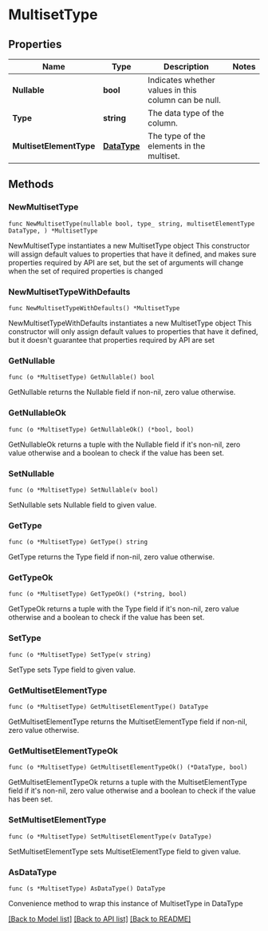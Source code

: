 # MultisetType

## Properties

Name | Type | Description | Notes
------------ | ------------- | ------------- | -------------
**Nullable** | **bool** | Indicates whether values in this column can be null. | 
**Type** | **string** | The data type of the column. | 
**MultisetElementType** | [**DataType**](DataType.md) | The type of the elements in the multiset. | 

## Methods

### NewMultisetType

`func NewMultisetType(nullable bool, type_ string, multisetElementType DataType, ) *MultisetType`

NewMultisetType instantiates a new MultisetType object
This constructor will assign default values to properties that have it defined,
and makes sure properties required by API are set, but the set of arguments
will change when the set of required properties is changed

### NewMultisetTypeWithDefaults

`func NewMultisetTypeWithDefaults() *MultisetType`

NewMultisetTypeWithDefaults instantiates a new MultisetType object
This constructor will only assign default values to properties that have it defined,
but it doesn't guarantee that properties required by API are set

### GetNullable

`func (o *MultisetType) GetNullable() bool`

GetNullable returns the Nullable field if non-nil, zero value otherwise.

### GetNullableOk

`func (o *MultisetType) GetNullableOk() (*bool, bool)`

GetNullableOk returns a tuple with the Nullable field if it's non-nil, zero value otherwise
and a boolean to check if the value has been set.

### SetNullable

`func (o *MultisetType) SetNullable(v bool)`

SetNullable sets Nullable field to given value.


### GetType

`func (o *MultisetType) GetType() string`

GetType returns the Type field if non-nil, zero value otherwise.

### GetTypeOk

`func (o *MultisetType) GetTypeOk() (*string, bool)`

GetTypeOk returns a tuple with the Type field if it's non-nil, zero value otherwise
and a boolean to check if the value has been set.

### SetType

`func (o *MultisetType) SetType(v string)`

SetType sets Type field to given value.


### GetMultisetElementType

`func (o *MultisetType) GetMultisetElementType() DataType`

GetMultisetElementType returns the MultisetElementType field if non-nil, zero value otherwise.

### GetMultisetElementTypeOk

`func (o *MultisetType) GetMultisetElementTypeOk() (*DataType, bool)`

GetMultisetElementTypeOk returns a tuple with the MultisetElementType field if it's non-nil, zero value otherwise
and a boolean to check if the value has been set.

### SetMultisetElementType

`func (o *MultisetType) SetMultisetElementType(v DataType)`

SetMultisetElementType sets MultisetElementType field to given value.



### AsDataType

`func (s *MultisetType) AsDataType() DataType`

Convenience method to wrap this instance of MultisetType in DataType

[[Back to Model list]](../README.md#documentation-for-models) [[Back to API list]](../README.md#documentation-for-api-endpoints) [[Back to README]](../README.md)


